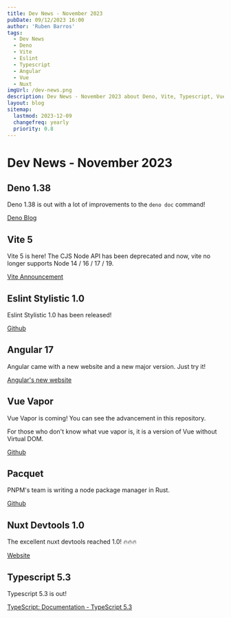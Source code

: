 ```yaml
---
title: Dev News - November 2023
pubDate: 09/12/2023 16:00
author: 'Ruben Barros'
tags:
  - Dev News
  - Deno
  - Vite
  - Eslint
  - Typescript
  - Angular
  - Vue
  - Nuxt
imgUrl: /dev-news.png
description: Dev News - November 2023 about Deno, Vite, Typescript, Vue and more!
layout: blog
sitemap:
  lastmod: 2023-12-09
  changefreq: yearly
  priority: 0.8
---
```

# Dev News - November 2023

## Deno 1.38

Deno 1.38 is out with a lot of improvements to the `deno doc` command!

[Deno Blog](https://deno.com/blog/v1.38)

## Vite 5

Vite 5 is here! The CJS Node API has been deprecated and now, vite no longer supports Node 14 / 16 / 17 / 19.

[Vite Announcement](https://vitejs.dev/blog/announcing-vite5)

## Eslint Stylistic 1.0

Eslint Stylistic 1.0 has been released!

[Github](https://github.com/eslint-stylistic/eslint-stylistic/releases/tag/v1.0.0)

## Angular 17

Angular came with a new website and a new major version. Just try it!

[Angular's new website](https://angular.dev/)

## Vue Vapor

Vue Vapor is coming! You can see the advancement in this repository.

For those who don't know what vue vapor is, it is a version of Vue without Virtual DOM.

[Github](https://github.com/vuejs/core-vapor)

## Pacquet

PNPM's team is writing a node package manager in Rust.

[Github](https://github.com/pnpm/pacquet)

## Nuxt Devtools 1.0

The excellent nuxt devtools reached 1.0! 🔥🔥🔥

[Website](https://devtools.nuxt.com/)

## Typescript 5.3

Typescript 5.3 is out! 

[TypeScript: Documentation - TypeScript 5.3](https://www.typescriptlang.org/docs/handbook/release-notes/typescript-5-3.html)
